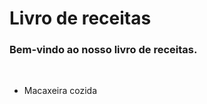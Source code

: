 # Livro de receitas

### Bem-vindo ao nosso livro de receitas.

<br> 
<ul>
    <li> Macaxeira cozida </li>
</ul>
